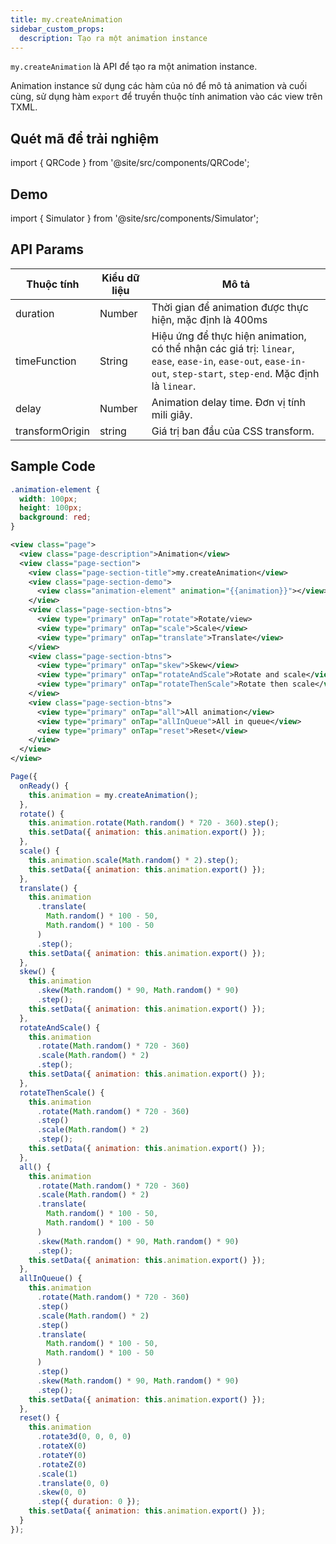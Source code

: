 ```yaml
---
title: my.createAnimation
sidebar_custom_props:
  description: Tạo ra một animation instance
---
```


`my.createAnimation` là API để tạo ra một animation instance.

Animation instance sử dụng các hàm của nó để mô tả animation và cuối cùng,
sử dụng hàm `export` để truyền thuộc tính animation vào các view trên TXML.

## Quét mã để trải nghiệm

import { QRCode } from '@site/src/components/QRCode';

<QRCode page="pages/api/animation/index" />

## Demo

import { Simulator } from '@site/src/components/Simulator';

<Simulator page="pages/api/animation/index" />

## API Params

| Thuộc tính      | Kiểu dữ liệu | Mô tả                                                                                                                                                             |
| --------------- | ------------ | ----------------------------------------------------------------------------------------------------------------------------------------------------------------- |
| duration        | Number       | Thời gian để animation được thực hiện, mặc định là 400ms                                                                                                          |
| timeFunction    | String       | Hiệu ứng để thực hiện animation, có thể nhận các giá trị: `linear`, `ease`, `ease-in`, `ease-out`, `ease-in-out`, `step-start`, `step-end`. Mặc định là `linear`. |
| delay           | Number       | Animation delay time. Đơn vị tính mili giây.                                                                                                                      |
| transformOrigin | string       | Giá trị ban đầu của CSS transform.                                                                                                                                |

## Sample Code

```css
.animation-element {
  width: 100px;
  height: 100px;
  background: red;
}
```

```xml
<view class="page">
  <view class="page-description">Animation</view>
  <view class="page-section">
    <view class="page-section-title">my.createAnimation</view>
    <view class="page-section-demo">
      <view class="animation-element" animation="{{animation}}"></view>
    </view>
    <view class="page-section-btns">
      <view type="primary" onTap="rotate">Rotate/view>
      <view type="primary" onTap="scale">Scale</view>
      <view type="primary" onTap="translate">Translate</view>
    </view>
    <view class="page-section-btns">
      <view type="primary" onTap="skew">Skew</view>
      <view type="primary" onTap="rotateAndScale">Rotate and scale</view>
      <view type="primary" onTap="rotateThenScale">Rotate then scale</view>
    </view>
    <view class="page-section-btns">
      <view type="primary" onTap="all">All animation</view>
      <view type="primary" onTap="allInQueue">All in queue</view>
      <view type="primary" onTap="reset">Reset</view>
    </view>
  </view>
</view>
```

```js
Page({
  onReady() {
    this.animation = my.createAnimation();
  },
  rotate() {
    this.animation.rotate(Math.random() * 720 - 360).step();
    this.setData({ animation: this.animation.export() });
  },
  scale() {
    this.animation.scale(Math.random() * 2).step();
    this.setData({ animation: this.animation.export() });
  },
  translate() {
    this.animation
      .translate(
        Math.random() * 100 - 50,
        Math.random() * 100 - 50
      )
      .step();
    this.setData({ animation: this.animation.export() });
  },
  skew() {
    this.animation
      .skew(Math.random() * 90, Math.random() * 90)
      .step();
    this.setData({ animation: this.animation.export() });
  },
  rotateAndScale() {
    this.animation
      .rotate(Math.random() * 720 - 360)
      .scale(Math.random() * 2)
      .step();
    this.setData({ animation: this.animation.export() });
  },
  rotateThenScale() {
    this.animation
      .rotate(Math.random() * 720 - 360)
      .step()
      .scale(Math.random() * 2)
      .step();
    this.setData({ animation: this.animation.export() });
  },
  all() {
    this.animation
      .rotate(Math.random() * 720 - 360)
      .scale(Math.random() * 2)
      .translate(
        Math.random() * 100 - 50,
        Math.random() * 100 - 50
      )
      .skew(Math.random() * 90, Math.random() * 90)
      .step();
    this.setData({ animation: this.animation.export() });
  },
  allInQueue() {
    this.animation
      .rotate(Math.random() * 720 - 360)
      .step()
      .scale(Math.random() * 2)
      .step()
      .translate(
        Math.random() * 100 - 50,
        Math.random() * 100 - 50
      )
      .step()
      .skew(Math.random() * 90, Math.random() * 90)
      .step();
    this.setData({ animation: this.animation.export() });
  },
  reset() {
    this.animation
      .rotate3d(0, 0, 0, 0)
      .rotateX(0)
      .rotateY(0)
      .rotateZ(0)
      .scale(1)
      .translate(0, 0)
      .skew(0, 0)
      .step({ duration: 0 });
    this.setData({ animation: this.animation.export() });
  }
});
```
